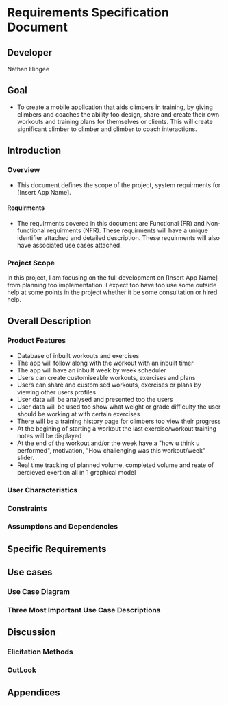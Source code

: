 # Requirements Specification Document

## Developer
Nathan Hingee

## Goal
- To create a mobile application that aids climbers in training, by giving climbers and coaches the ability too design, share and create their own workouts and training plans for themselves or clients. This will create  significant climber to climber and climber to coach interactions.

## Introduction
### Overview
- This document defines the scope of the project, system requirments for [Insert App Name].
  
#### Requirments
- The requirments covered in this document are Functional (FR) and Non-functional requirments (NFR). These requirments will have a unique identifier attached and detailed description. These requirments will also have associated use cases attached.


### Project Scope
In this project, I am focusing on the full development on [Insert App Name] from planning too implementation. I expect too have too use some outside help at some points in the project whether it be some consultation or hired help.

## Overall Description
### Product Features
- Database of inbuilt workouts and exercises
- The app will follow along with the workout with an inbuilt timer
- The app will have an inbuilt week by week scheduler
- Users can create customiseable workouts, exercises and plans
- Users can share and customised workouts, exercises or plans by viewing other users profiles
- User data will be analysed and presented too the users
- User data will be used too show what weight or grade difficulty the user should be working at with certain exercises
- There will be a training history page for climbers too view their progress
- At the begining of starting a workout the last exercise/workout training notes will be displayed
- At the end of the workout and/or the week have a "how u think u performed", motivation, "How challenging was this workout/week" slider.
- Real time tracking of planned volume, completed volume and reate of percieved exertion all in 1 graphical model

### User Characteristics

### Constraints

### Assumptions and Dependencies

## Specific Requirements

## Use cases
### Use Case Diagram

### Three Most Important Use Case Descriptions

## Discussion
### Elicitation Methods

### OutLook

## Appendices
